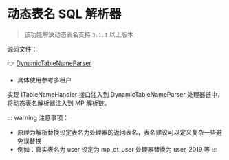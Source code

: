 # 动态表名 SQL 解析器

> 该功能解决动态表名支持 `3.1.1` 以上版本

源码文件：

👉 [DynamicTableNameParser](https://github.com/baomidou/mybatis-plus/tree/3.0/mybatis-plus-extension/src/main/java/com/baomidou/mybatisplus/extension/parsers)

- 具体使用参考多租户

实现 ITableNameHandler 接口注入到 DynamicTableNameParser 处理器链中，将动态表名解析器注入到 MP 解析链。

::: warning 注意事项：
- 原理为解析替换设定表名为处理器的返回表名，表名建议可以定义复杂一些避免误替换
- 例如：真实表名为 user 设定为 mp_dt_user 处理器替换为 user_2019 等
:::
